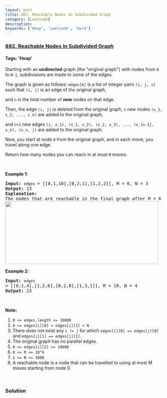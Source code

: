 ```yaml
---
layout: post
title: 882. Reachable Nodes In Subdivided Graph
category: [Leetcode]
description: 
keywords: ['Heap', 'Leetcode', 'Hard']
---
```

### [882. Reachable Nodes In Subdivided Graph](https://leetcode.com/problems/reachable-nodes-in-subdivided-graph)

#### Tags: 'Heap'

<div class="content__u3I1 question-content__JfgR"><div><p>Starting with an <strong>undirected</strong> graph (the "original graph") with nodes from <code>0</code> to <code>N-1</code>, subdivisions are made to some of the edges.</p>
<p>The graph is given as follows: <code>edges[k]</code> is a list of integer pairs <code>(i, j, n)</code> such that <code>(i, j)</code> is an edge of the original graph,</p>
<p>and <code>n</code> is the total number of <strong>new</strong> nodes on that edge. </p>
<p>Then, the edge <code>(i, j)</code> is deleted from the original graph, <code>n</code> new nodes <code>(x_1, x_2, ..., x_n)</code> are added to the original graph,</p>
<p>and <code>n+1</code> new edges <code>(i, x_1), (x_1, x_2), (x_2, x_3), ..., (x_{n-1}, x_n), (x_n, j)</code> are added to the original graph.</p>
<p>Now, you start at node <code>0</code> from the original graph, and in each move, you travel along one edge. </p>
<p>Return how many nodes you can reach in at most <code>M</code> moves.</p>
<p> </p>
<p><strong>Example 1:</strong></p>
<pre><strong>Input: </strong><code>edges </code>= <span id="example-input-1-1">[[0,1,10],[0,2,1],[1,2,2]]</span>, M = <span id="example-input-1-2">6</span>, N = <span id="example-input-1-3">3</span>
<strong>Output: </strong><span id="example-output-1">13</span>
<strong>Explanation: </strong>
The nodes that are reachable in the final graph after M = 6 moves are indicated below.
<span><img alt="" src="https://s3-lc-upload.s3.amazonaws.com/uploads/2018/08/01/origfinal.png" style="width: 487px; height: 200px;"/></span>
</pre>
<div>
<p><strong>Example 2:</strong></p>
<pre><strong>Input: </strong><code>edges </code>= <span id="example-input-2-1">[[0,1,4],[1,2,6],[0,2,8],[1,3,1]]</span>, M = <span id="example-input-2-2">10</span>, N = <span id="example-input-2-3">4</span>
<strong>Output: </strong><span id="example-output-2">23</span></pre>
<p> </p>
</div>
<p><strong>Note:</strong></p>
<ol>
<li><code>0 &lt;= edges.length &lt;= 10000</code></li>
<li><code>0 &lt;= edges[i][0] &lt; edges[i][1] &lt; N</code></li>
<li>There does not exist any <code>i != j</code> for which <code>edges[i][0] == edges[j][0]</code> and <code>edges[i][1] == edges[j][1]</code>.</li>
<li>The original graph has no parallel edges.</li>
<li><code>0 &lt;= edges[i][2] &lt;= 10000</code></li>
<li><code>0 &lt;= M &lt;= 10^9</code></li>
<li><code><font face="monospace">1 &lt;= N &lt;= 3000</font></code></li>
<li>A reachable node is a node that can be travelled to using at most M moves starting from node 0.</li>
</ol>
<div>
<div> </div>
</div>
</div></div>

### Solution
